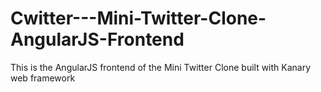 # Cwitter---Mini-Twitter-Clone-AngularJS-Frontend
This is the AngularJS frontend of the Mini Twitter Clone built with Kanary web framework
